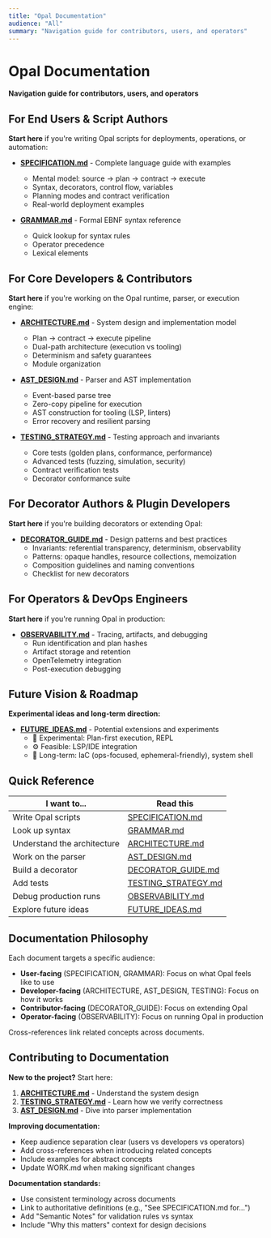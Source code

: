 ```yaml
---
title: "Opal Documentation"
audience: "All"
summary: "Navigation guide for contributors, users, and operators"
---
```


# Opal Documentation

**Navigation guide for contributors, users, and operators**

## For End Users & Script Authors

**Start here** if you're writing Opal scripts for deployments, operations, or automation:

- **[SPECIFICATION.md](SPECIFICATION.md)** - Complete language guide with examples
  - Mental model: source → plan → contract → execute
  - Syntax, decorators, control flow, variables
  - Planning modes and contract verification
  - Real-world deployment examples

- **[GRAMMAR.md](GRAMMAR.md)** - Formal EBNF syntax reference
  - Quick lookup for syntax rules
  - Operator precedence
  - Lexical elements

## For Core Developers & Contributors

**Start here** if you're working on the Opal runtime, parser, or execution engine:

- **[ARCHITECTURE.md](ARCHITECTURE.md)** - System design and implementation model
  - Plan → contract → execute pipeline
  - Dual-path architecture (execution vs tooling)
  - Determinism and safety guarantees
  - Module organization

- **[AST_DESIGN.md](AST_DESIGN.md)** - Parser and AST implementation
  - Event-based parse tree
  - Zero-copy pipeline for execution
  - AST construction for tooling (LSP, linters)
  - Error recovery and resilient parsing

- **[TESTING_STRATEGY.md](TESTING_STRATEGY.md)** - Testing approach and invariants
  - Core tests (golden plans, conformance, performance)
  - Advanced tests (fuzzing, simulation, security)
  - Contract verification tests
  - Decorator conformance suite

## For Decorator Authors & Plugin Developers

**Start here** if you're building decorators or extending Opal:

- **[DECORATOR_GUIDE.md](DECORATOR_GUIDE.md)** - Design patterns and best practices
  - Invariants: referential transparency, determinism, observability
  - Patterns: opaque handles, resource collections, memoization
  - Composition guidelines and naming conventions
  - Checklist for new decorators

## For Operators & DevOps Engineers

**Start here** if you're running Opal in production:

- **[OBSERVABILITY.md](OBSERVABILITY.md)** - Tracing, artifacts, and debugging
  - Run identification and plan hashes
  - Artifact storage and retention
  - OpenTelemetry integration
  - Post-execution debugging

## Future Vision & Roadmap

**Experimental ideas and long-term direction:**

- **[FUTURE_IDEAS.md](FUTURE_IDEAS.md)** - Potential extensions and experiments
  - 🧪 Experimental: Plan-first execution, REPL
  - ⚙️ Feasible: LSP/IDE integration
  - 🧭 Long-term: IaC (ops-focused, ephemeral-friendly), system shell

## Quick Reference

| I want to... | Read this |
|--------------|-----------|
| Write Opal scripts | [SPECIFICATION.md](SPECIFICATION.md) |
| Look up syntax | [GRAMMAR.md](GRAMMAR.md) |
| Understand the architecture | [ARCHITECTURE.md](ARCHITECTURE.md) |
| Work on the parser | [AST_DESIGN.md](AST_DESIGN.md) |
| Build a decorator | [DECORATOR_GUIDE.md](DECORATOR_GUIDE.md) |
| Add tests | [TESTING_STRATEGY.md](TESTING_STRATEGY.md) |
| Debug production runs | [OBSERVABILITY.md](OBSERVABILITY.md) |
| Explore future ideas | [FUTURE_IDEAS.md](FUTURE_IDEAS.md) |

## Documentation Philosophy

Each document targets a specific audience:

- **User-facing** (SPECIFICATION, GRAMMAR): Focus on what Opal feels like to use
- **Developer-facing** (ARCHITECTURE, AST_DESIGN, TESTING): Focus on how it works
- **Contributor-facing** (DECORATOR_GUIDE): Focus on extending Opal
- **Operator-facing** (OBSERVABILITY): Focus on running Opal in production

Cross-references link related concepts across documents.

## Contributing to Documentation

**New to the project?** Start here:

1. **[ARCHITECTURE.md](ARCHITECTURE.md)** - Understand the system design
2. **[TESTING_STRATEGY.md](TESTING_STRATEGY.md)** - Learn how we verify correctness
3. **[AST_DESIGN.md](AST_DESIGN.md)** - Dive into parser implementation

**Improving documentation:**
- Keep audience separation clear (users vs developers vs operators)
- Add cross-references when introducing related concepts
- Include examples for abstract concepts
- Update WORK.md when making significant changes

**Documentation standards:**
- Use consistent terminology across documents
- Link to authoritative definitions (e.g., "See SPECIFICATION.md for...")
- Add "Semantic Notes" for validation rules vs syntax
- Include "Why this matters" context for design decisions
